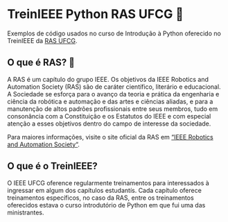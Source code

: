# TreinIEEE Python RAS UFCG 🐍

Exemplos de código usados no curso de Introdução à Python oferecido no TreinIEEE da [RAS UFCG](https://github.com/ras-ufcg).

## O que é RAS? 🦾
A RAS é um capítulo do grupo IEEE. Os objetivos da IEEE Robotics and Automation Society (RAS) são de caráter científico, literário e educacional. A Sociedade se esforça para o avanço da teoria e prática da engenharia e ciência da robótica e automação e das artes e ciências aliadas, e para a manutenção de altos padrões profissionais entre seus membros, tudo em consonância com a Constituição e os Estatutos do IEEE e com especial atenção a esses objetivos dentro do campo de interesse da sociedade.

Para maiores informações, visite o site oficial da RAS em [“IEEE Robotics and Automation Society“](https://www.ieee-ras.org/).

## O que é o TreinIEEE?
O IEEE UFCG oference regularmente treinamentos para interessados à ingressar em algum dos capítulos estudantís. Cada capítulo oferece treinamentos específicos, no caso da RAS, entre os treinamentos oferecidos estava o curso introdutório de Python em que fui uma das ministrantes.
